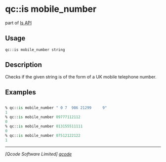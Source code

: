 qc::is mobile_number
====================

part of [Is API](../is.md)

Usage
-----
`qc::is mobile_number string`

Description
-----------
Checks if the given string is of the form of a UK mobile telephone number.

Examples
--------
```tcl

% qc::is mobile_number " 0 7  986 21299     9"
1
% qc::is mobile_number 09777112112
0
% qc::is mobile_number 013155511111
0
% qc::is mobile_number 07512122122
1
```

----------------------------------
*[Qcode Software Limited] [qcode]*

[qcode]: http://www.qcode.co.uk "Qcode Software"